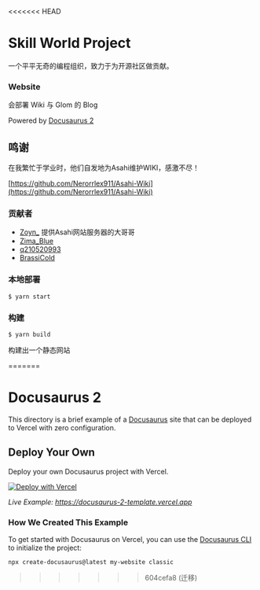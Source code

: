 <<<<<<< HEAD
# Skill World Project

一个平平无奇的编程组织，致力于为开源社区做贡献。

### Website

会部署 Wiki 与 Glom 的 Blog  

Powered by [Docusaurus 2](https://docusaurus.io/)

## 鸣谢

在我繁忙于学业时，他们自发地为Asahi维护WIKI，感激不尽！

[https://github.com/Nerorrlex911/Asahi-Wiki](https://github.com/Nerorrlex911/Asahi-Wiki)

### 贡献者

- [Zoyn_](https://github.com/602723113) 提供Asahi网站服务器的大哥哥
- [Zima_Blue](https://github.com/Nerorrlex911)
- [q210520993](https://github.com/q210520993)
- [BrassiCold](https://github.com/BrassiCold)

### 本地部署
```
$ yarn start
```

### 构建

```
$ yarn build
```
构建出一个静态网站

=======
# Docusaurus 2

This directory is a brief example of a [Docusaurus](https://v2.docusaurus.io) site that can be deployed to Vercel with zero configuration.

## Deploy Your Own

Deploy your own Docusaurus project with Vercel.

[![Deploy with Vercel](https://vercel.com/button)](https://vercel.com/new/clone?repository-url=https://github.com/vercel/vercel/tree/main/docusaurus-2&template=docusaurus-2)

_Live Example: https://docusaurus-2-template.vercel.app_

### How We Created This Example

To get started with Docusaurus on Vercel, you can use the [Docusaurus CLI](https://v2.docusaurus.io/docs/installation#scaffold-project-website) to initialize the project:

```shell
npx create-docusaurus@latest my-website classic
```
>>>>>>> 604cefa8 (迁移)
